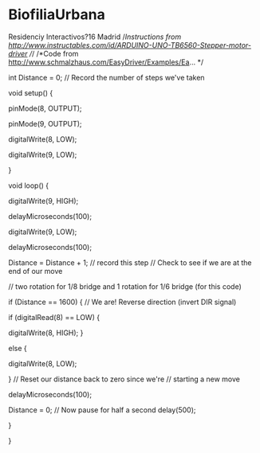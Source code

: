 # BiofiliaUrbana
Residenciy Interactivos?16 Madrid
/*Instructions from http://www.instructables.com/id/ARDUINO-UNO-TB6560-Stepper-motor-driver /*/
/*Code from http://www.schmalzhaus.com/EasyDriver/Examples/Ea... */

int Distance = 0; // Record the number of steps we've taken 

void setup() {

pinMode(8, OUTPUT);

pinMode(9, OUTPUT);


digitalWrite(8, LOW);

digitalWrite(9, LOW);

}

void loop() {

digitalWrite(9, HIGH);

delayMicroseconds(100);

digitalWrite(9, LOW);

delayMicroseconds(100);

Distance = Distance + 1; // record this step // Check to see if we are at the end of our move

// two rotation for 1/8 bridge and 1 rotation for 1/6 bridge (for this code)

if (Distance == 1600) { // We are! Reverse direction (invert DIR signal)

if (digitalRead(8) == LOW) {

digitalWrite(8, HIGH); }

else {

digitalWrite(8, LOW);

} // Reset our distance back to zero since we're // starting a new move

delayMicroseconds(100);

Distance = 0; // Now pause for half a second delay(500);

}

}


